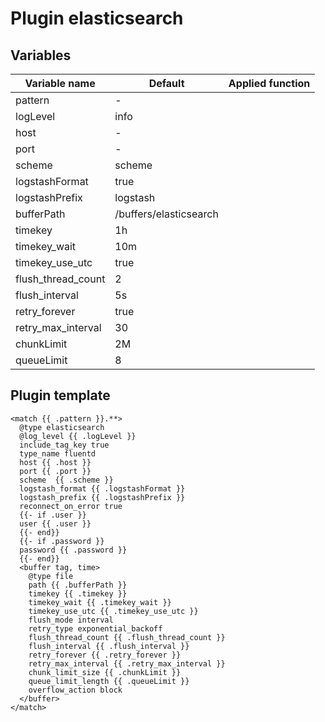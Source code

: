 # Plugin elasticsearch
## Variables
| Variable name | Default | Applied function |
|---|---|---|
| pattern | - |  |
| logLevel | info |  |
| host | - |  |
| port | - |  |
| scheme | scheme |  |
| logstashFormat | true |  |
| logstashPrefix | logstash |  |
| bufferPath | /buffers/elasticsearch |  |
| timekey | 1h |  |
| timekey_wait | 10m |  |
| timekey_use_utc | true |  |
| flush_thread_count | 2 |  |
| flush_interval | 5s |  |
| retry_forever | true |  |
| retry_max_interval | 30 |  |
| chunkLimit | 2M |  |
| queueLimit | 8 |  |
## Plugin template
```
<match {{ .pattern }}.**>
  @type elasticsearch
  @log_level {{ .logLevel }}
  include_tag_key true
  type_name fluentd
  host {{ .host }}
  port {{ .port }}
  scheme  {{ .scheme }}
  logstash_format {{ .logstashFormat }}
  logstash_prefix {{ .logstashPrefix }}
  reconnect_on_error true
  {{- if .user }}
  user {{ .user }}
  {{- end}}
  {{- if .password }}
  password {{ .password }}
  {{- end}}
  <buffer tag, time>
    @type file
    path {{ .bufferPath }}
    timekey {{ .timekey }}
    timekey_wait {{ .timekey_wait }}
    timekey_use_utc {{ .timekey_use_utc }}
    flush_mode interval
    retry_type exponential_backoff
    flush_thread_count {{ .flush_thread_count }}
    flush_interval {{ .flush_interval }}
    retry_forever {{ .retry_forever }}
    retry_max_interval {{ .retry_max_interval }}
    chunk_limit_size {{ .chunkLimit }}
    queue_limit_length {{ .queueLimit }}
    overflow_action block
  </buffer>
</match>
```